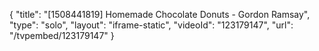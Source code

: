 {
    "title": "[1508441819] Homemade Chocolate Donuts - Gordon Ramsay",
    "type": "solo",
    "layout": "iframe-static",
    "videoId": "123179147",
    "url": "\/tvpembed\/123179147"
}